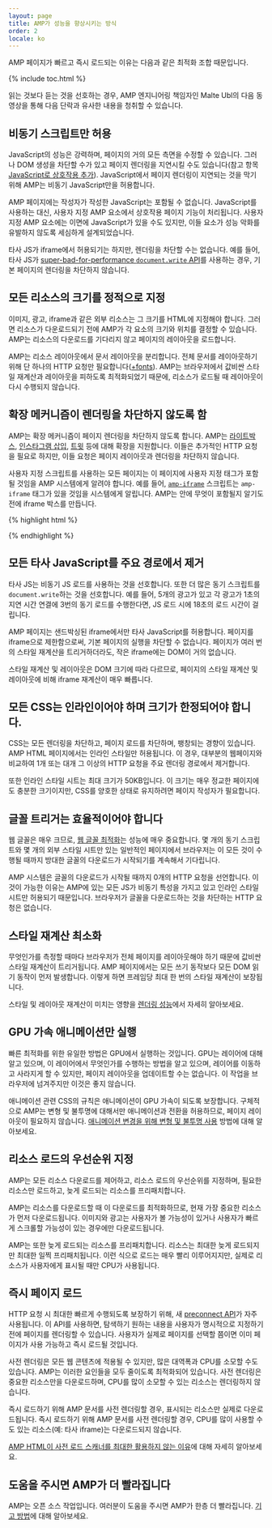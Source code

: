 ```yaml
---
layout: page
title: AMP가 성능을 향상시키는 방식
order: 2
locale: ko
---
```


AMP 페이지가 빠르고 즉시 로드되는 이유는 다음과 같은 최적화 조합 때문입니다.

{% include toc.html %}

읽는 것보다 듣는 것을 선호하는 경우, AMP 엔지니어링 책임자인 Malte Ubl의 다음 동영상을 통해 다음 단락과 유사한 내용을 청취할 수 있습니다.

<amp-youtube
    data-videoid="hVRkG1CQScA"
    layout="responsive"
    width="480" height="270">
</amp-youtube>

## 비동기 스크립트만 허용

JavaScript의 성능은 강력하며,
페이지의 거의 모든 측면을 수정할
수 있습니다. 그러나 DOM 생성을 차단할 수가 있고 페이지 렌더링을 지연시킬 수도
있습니다(참고 항목 [JavaScript로 상호작용 추가](https://developers.google.com/web/fundamentals/performance/critical-rendering-path/adding-interactivity-with-javascript)).
JavaScript에서 페이지 렌더링이 지연되는 것을 막기 위해
AMP는 비동기 JavaScript만을 허용합니다. 

AMP 페이지에는 작성자가 작성한 JavaScript는 포함될 수 없습니다.
JavaScript를 사용하는 대신, 사용자 지정 AMP 요소에서
상호작용 페이지 기능이 처리됩니다.
사용자 지정 AMP 요소에는 이면에 JavaScript가 있을 수도 있지만,
이들 요소가 성능 악화를 유발하지 않도록 세심하게 설계되었습니다.

타사 JS가 iframe에서 허용되기는 하지만,
렌더링을 차단할 수는 없습니다.
예를 들어, 타사 JS가
[super-bad-for-performance `document.write` API](http://www.stevesouders.com/blog/2012/04/10/dont-docwrite-scripts/)를 사용하는 경우,
기본 페이지의 렌더링을 차단하지 않습니다.

## 모든 리소스의 크기를 정적으로 지정

이미지, 광고, iframe과 같은 외부 리소스는 그 크기를 HTML에
지정해야 합니다. 그러면 리소스가 다운로드되기 전에 AMP가 각 요소의 크기와 위치를 결정할 수 있습니다.
AMP는 리소스의 다운로드를 기다리지 않고 페이지의 레이아웃을 로드합니다.

AMP는 리소스 레이아웃에서 문서 레이아웃을 분리합니다.
전체 문서를 레이아웃하기 위해 단 하나의 HTTP 요청만
필요합니다([+fonts](#font-triggering-must-be-efficient)).
AMP는 브라우저에서 값비싼 스타일 재계산과 레이아웃을
피하도록 최적화되었기 때문에, 리소스가 로드될 때 레이아웃이 다시 수행되지 않습니다.

## 확장 메커니즘이 렌더링을 차단하지 않도록 함

AMP는 확장 메커니즘이 페이지 렌더링을 차단하지 않도록 합니다.
AMP는
[라이트박스](/docs/reference/extended/amp-lightbox.html),
[인스타그램 삽입](/docs/reference/extended/amp-instagram.html),
[트윗](/docs/reference/extended/amp-twitter.html) 등에 대해 확장을 지원합니다.
이들은 추가적인 HTTP 요청을 필요로 하지만, 이들 요청은
페이지 레이아웃과 렌더링을 차단하지 않습니다. 

사용자 지정 스크립트를 사용하는 모든 페이지는 이 페이지에
사용자 지정 태그가 포함될 것임을 AMP 시스템에게 알려야 합니다.
예를 들어, [`amp-iframe`](/docs/reference/extended/amp-iframe.html)
스크립트는 `amp-iframe` 태그가 있을 것임을 시스템에게 알립니다.
AMP는 안에 무엇이 포함될지 알기도 전에 iframe 박스를 만듭니다. 

{% highlight html %}
<script async custom-element="amp-iframe" src="https://cdn.ampproject.org/v0/amp-youtube-0.1.js"></script>
{% endhighlight %}

## 모든 타사 JavaScript를 주요 경로에서 제거

타사 JS는 비동기 JS 로드를 사용하는 것을 선호합니다.
또한 더 많은 동기 스크립트를 `document.write`하는 것을 선호합니다.
예를 들어, 5개의 광고가 있고 각 광고가 1초의 지연 시간 연결에
3번의 동기 로드를 수행한다면, JS 로드 시에 18초의 로드 시간이
걸립니다. 

AMP 페이지는 샌드박싱된 iframe에서만 타사 JavaScript를 허용합니다.
페이지를 iframe으로 제한함으로써, 기본 페이지의 실행을 차단할 수 없습니다.
페이지가 여러 번의 스타일 재계산을 트리거하더라도,
작은 iframe에는 DOM이 거의 없습니다. 

스타일 재계산 및 레이아웃은 DOM 크기에 따라 다르므로,
페이지의 스타일 재계산 및 레이아웃에 비해 iframe 재계산이 매우
빠릅니다.

## 모든 CSS는 인라인이어야 하며 크기가 한정되어야 합니다.

CSS는 모든 렌더링을 차단하고, 페이지 로드를 차단하며, 팽창되는 경향이 있습니다.
AMP HTML 페이지에서는 인라인 스타일만 허용됩니다.
이 경우, 대부분의 웹페이지와 비교하여 1개 또는 대개
그 이상의 HTTP 요청을 주요 렌더링 경로에서 제거합니다.

또한 인라인 스타일 시트는 최대 크기가 50KB입니다.
이 크기는 매우 정교한 페이지에도 충분한 크기이지만,
CSS를 양호한 상태로 유지하려면 페이지 작성자가 필요합니다.

## 글꼴 트리거는 효율적이어야 합니다

웹 글꼴은 매우 크므로,
[웹 글꼴 최적화](https://developers.google.com/web/fundamentals/performance/optimizing-content-efficiency/webfont-optimization)는
성능에 매우 중요합니다.
몇 개의 동기 스크립트와 몇 개의 외부 스타일 시트만 있는
일반적인 페이지에서 브라우저는 이 모든 것이 수행될 때까지 방대한 글꼴의 다운로드가 시작되기를 계속해서 기다립니다.

AMP 시스템은 글꼴의 다운로드가 시작될 때까지 0개의 HTTP 요청을 선언합니다.
이것이 가능한 이유는 AMP에 있는 모든 JS가 비동기 특성을
가지고 있고 인라인 스타일 시트만 허용되기 때문입니다. 브라우저가 글꼴을
다운로드하는 것을 차단하는 HTTP 요청은 없습니다.

## 스타일 재계산 최소화

무엇인가를 측정할 때마다 브라우저가
전체 페이지를 레이아웃해야 하기 때문에 값비싼 스타일 재계산이 트리거됩니다.
AMP 페이지에서는 모든 쓰기 동작보다 모든 DOM 읽기 동작이 먼저 발생합니다.
이렇게 하면 프레임당 최대 한 번의 스타일 재계산이 보장됩니다.

스타일 및 레이아웃 재계산이 미치는 영향을
[렌더링 성능](https://developers.google.com/web/fundamentals/performance/rendering/)에서 자세히 알아보세요.

## GPU 가속 애니메이션만 실행

빠른 최적화를 위한 유일한 방법은 GPU에서 실행하는 것입니다.
GPU는 레이어에 대해 알고 있으며, 이 레이어에서
무엇인가를 수행하는 방법을 알고 있으며, 레이어를 이동하고 사라지게 할
수 있지만, 페이지 레이아웃을 업데이트할 수는 없습니다. 이 작업을 브라우저에 넘겨주지만 이것은 좋지 않습니다.

애니메이션 관련 CSS의 규칙은 애니메이션이 GPU 가속이 되도록 보장합니다.
구체적으로 AMP는 변형 및 불투명에 대해서만 애니메이션과
전환을 허용하므로, 페이지 레이아웃이 필요하지 않습니다.
[애니메이션 변경을 위해 변형 및 불투명
사용](https://developers.google.com/web/fundamentals/performance/rendering/stick-to-compositor-only-properties-and-manage-layer-count) 방법에 대해 알아보세요.

## 리소스 로드의 우선순위 지정

AMP는 모든 리소스 다운로드를 제어하고, 리소스 로드의
우선순위를 지정하며, 필요한 리소스만 로드하고, 늦게 로드되는 리소스를 프리패치합니다. 

AMP는 리소스를 다운로드할 때 이 다운로드를 최적화하므로,
현재 가장 중요한 리소스가 먼저 다운로드됩니다.
이미지와 광고는 사용자가 볼 가능성이 있거나 사용자가
빠르게 스크롤할 가능성이 있는 경우에만 다운로드됩니다.  

AMP는 또한 늦게 로드되는 리소스를 프리패치합니다.
리소스는 최대한 늦게 로드되지만 최대한 일찍 프리패치됩니다.
이런 식으로 로드는 매우 빨리 이루어지지만, 실제로 리소스가
사용자에게 표시될 때만 CPU가 사용됩니다.

## 즉시 페이지 로드

HTTP 요청 시 최대한 빠르게 수행되도록 보장하기 위해, 새 [preconnect API](http://www.w3.org/TR/resource-hints/#dfn-preconnect)가
자주 사용됩니다.
이 API를 사용하면, 탐색하기 원하는 내용을 사용자가 명시적으로
지정하기 전에 페이지를 렌더링할 수 있습니다. 사용자가
실제로 페이지를 선택할 쯤이면 이미 페이지가 사용 가능하고 즉시
로드될 것입니다.

사전 렌더링은 모든 웹 콘텐츠에 적용될 수 있지만,
많은 대역폭과 CPU를 소모할 수도 있습니다. AMP는 이러한 요인들을 모두 줄이도록 최적화되어 있습니다. 사전 렌더링은 중요한 리소스만을 다운로드하며, CPU를 많이
소모할 수 있는 리소스는 렌더링하지 않습니다.

즉시 로드하기 위해 AMP 문서를 사전 렌더링할 경우,
표시되는 리소스만 실제로 다운로드됩니다.
즉시 로드하기 위해 AMP 문서를 사전 렌더링할 경우,
CPU를 많이 사용할 수도 있는 리소스(예: 타사 iframe)는 다운로드되지 않습니다. 


[AMP HTML이 사전 로드 스캐너를 최대한 활용하지 않는 이유](https://medium.com/@cramforce/why-amp-html-does-not-take-full-advantage-of-the-preload-scanner-7e7f788aa94e)에 대해 자세히 알아보세요.

## 도움을 주시면 AMP가 더 빨라집니다
AMP는 오픈 소스 작업입니다.
여러분이 도움을 주시면 AMP가 한층 더 빨라집니다.
[기고 방법](/docs/support/contribute.html)에 대해 알아보세요.
